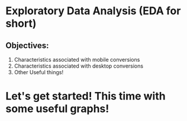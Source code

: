 # Exploratory Data Analysis (EDA for short)

## Objectives:
1) Characteristics associated with mobile conversions
2) Characteristics associated with desktop conversions 
3) Other Useful things!

# Let's get started! This time with some useful graphs!
